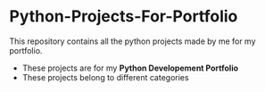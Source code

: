 # Python-Projects-For-Portfolio
This repository contains all the python projects made by me for my portfolio.
- These projects are for my **Python Developement Portfolio**
- These projects belong to different categories
